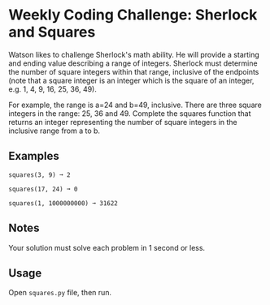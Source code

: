 # Weekly Coding Challenge: Sherlock and Squares

Watson likes to challenge Sherlock's math ability. He will provide a starting and ending value describing a range of integers. Sherlock must determine the number of square integers within that range, inclusive of the endpoints (note that a square integer is an integer which is the square of an integer,
e.g. 1, 4, 9, 16, 25, 36, 49).

For example, the range is a=24 and b=49, inclusive. There are three square integers in the range: 25, 36 and 49.
Complete the squares function that returns an integer representing the number of square integers in the inclusive range from a to b.

## Examples
`squares(3, 9) ➞ 2`

`squares(17, 24) ➞ 0`

`squares(1, 1000000000) ➞ 31622`
  
## Notes
Your solution must solve each problem in 1 second or less.
  
## Usage
Open `squares.py` file, then run.

